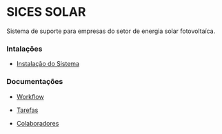 SICES SOLAR
===========

Sistema de suporte para empresas do setor de energia solar fotovoltaíca.


### Intalações

  - [Instalação do Sistema](docs/getting-started.md)


### Documentações

  - [Workflow](docs/workflow.md)

  - [Tarefas](docs/task.md)

  - [Colaboradores](docs/contributors.md)
